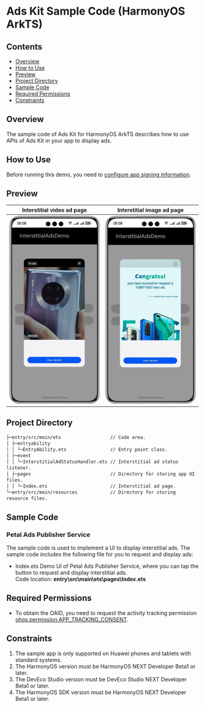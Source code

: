 # Ads Kit Sample Code (HarmonyOS ArkTS)
## Contents

* [Overview](#Overview)
* [How to Use](#How-to-Use)
* [Preview](#Preview)
* [Project Directory](#Project-Directory)
* [Sample Code](#Sample-Code)
* [Required Permissions](#Required-Permissions)
* [Constraints](#Constraints)


## Overview
The sample code of Ads Kit for HarmonyOS ArkTS describes how to use APIs of Ads Kit in your app to display ads.

## How to Use

Before running this demo, you need to [configure app signing information](https://developer.huawei.com/consumer/en/doc/harmonyos-guides-V5/application-dev-overview-V5#section42841246144813).

## Preview
| **Interstitial video ad page**                            | **Interstitial image ad page**                                             |
|--------------------------------------------|-----------------------------------------------------------|
| ![avatar](./screenshots/device_en/interstitial_video_en.jpg) | ![avatar](./screenshots/device_en/interstitial_pictures_en.jpg) |

## Project Directory
```
├─entry/src/main/ets                  // Code area. 
│ ├─entryability
│ │ └─EntryAbility.ets                // Entry point class.
│ ├─event   
│ │ └─InterstitialAdStatusHandler.ets // Interstitial ad status listener.
│ ├─pages                             // Directory for storing app UI files.               
│ │ └─Index.ets                       // Interstitial ad page.
└─entry/src/main/resources            // Directory for storing resource files.
```

## Sample Code
### Petal Ads Publisher Service
The sample code is used to implement a UI to display interstitial ads.
The sample code includes the following file for you to request and display ads:

* Index.ets
Demo UI of Petal Ads Publisher Service, where you can tap the button to request and display interstitial ads.
<br>Code location: **entry\src\main\ets\pages\Index.ets**<br>

## Required Permissions

* To obtain the OAID, you need to request the activity tracking permission [ohos.permission.APP_TRACKING_CONSENT](https://developer.huawei.com/consumer/en/doc/harmonyos-guides-V5/permissions-for-all-V5#ohospermissionapp_tracking_consent).

## Constraints

1. The sample app is only supported on Huawei phones and tablets with standard systems.
2. The HarmonyOS version must be HarmonyOS NEXT Developer Beta1 or later.
3. The DevEco Studio version must be DevEco Studio NEXT Developer Beta1 or later.
4. The HarmonyOS SDK version must be HarmonyOS NEXT Developer Beta1 or later.
